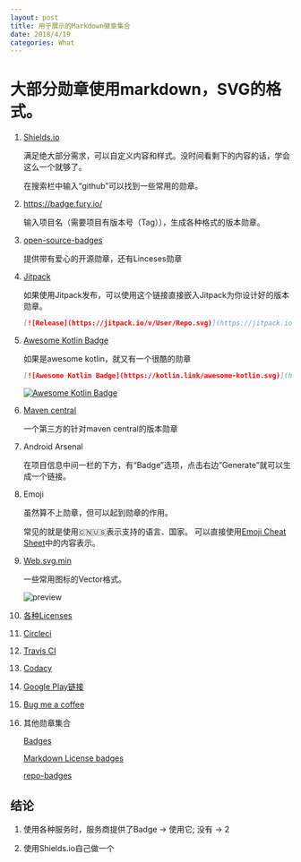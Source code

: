```yaml
---
layout: post
title: 用于展示的Markdown徽章集合
date: 2018/4/19
categories: What
---
```


# 大部分勋章使用markdown，SVG的格式。

<!--more-->

1. [Shields.io](http://shields.io/)

    满足绝大部分需求，可以自定义内容和样式。没时间看剩下的内容的话，学会这么一个就够了。

    在搜索栏中输入“github”可以找到一些常用的勋章。

1. https://badge.fury.io/

    输入项目名（需要项目有版本号（Tag）），生成各种格式的版本勋章。

1. [open-source-badges](https://github.com/ellerbrock/open-source-badges)

    提供带有爱心的开源勋章，还有Linceses勋章

1. [Jitpack](https://github.com/jitpack/jitpack.io#badges)

    如果使用Jitpack发布，可以使用这个链接直接嵌入Jitpack为你设计好的版本勋章。

    ```Markdown
    [![Release](https://jitpack.io/v/User/Repo.svg)](https://jitpack.io/#User/Repo)
    ```

1. [Awesome Kotlin Badge](https://github.com/KotlinBy/awesome-kotlin#spread-awesome-kotlin)

    如果是awesome kotlin，就又有一个很酷的勋章</br>

    ```Markdown
    [![Awesome Kotlin Badge](https://kotlin.link/awesome-kotlin.svg)](https://github.com/KotlinBy/awesome-kotlin)
    ```

    [![Awesome Kotlin Badge](https://kotlin.link/awesome-kotlin.svg)](https://github.com/KotlinBy/awesome-kotlin)

1. [Maven central](https://github.com/jirutka/maven-badges#usags)

    一个第三方的针对maven central的版本勋章

1. Android Arsenal

    在项目信息中间一栏的下方，有“Badge”选项，点击右边”Generate”就可以生成一个链接。

1. Emoji

    虽然算不上勋章，但可以起到勋章的作用。

    常见的就是使用:cn::us:表示支持的语言、国家。
    可以直接使用[Emoji Cheat Sheet](https://www.webpagefx.com/tools/emoji-cheat-sheet/)中的内容表示。

1. [Web.svg.min](https://github.com/larsenwork/web.svg.min)

    一些常用图标的Vector格式。

    ![preview](http://upload-images.jianshu.io/upload_images/5450520-b5058065eb46307d.png?imageMogr2/auto-orient/strip%7CimageView2/2/w/1240)

1. [各种Licenses](https://gist.github.com/lukas-h/2a5d00690736b4c3a7ba)

1. [Circleci](https://circleci.com/docs/1.0/status-badges/)

1. [Travis CI](https://docs.travis-ci.com/user/status-images/)

1. [Codacy](https://support.codacy.com/hc/en-us/articles/212799365-Badges)

1. [Google Play链接](https://play.google.com/intl/en_us/badges/)

1. [Bug me a coffee](https://ko-fi.com/)

1. 其他勋章集合

    [Badges](https://github.com/boennemann/badges)

    [Markdown License badges](https://gist.github.com/lukas-h/2a5d00690736b4c3a7ba)

    [repo-badges](https://github.com/dwyl/repo-badges)

## 结论

1. 使用各种服务时，服务商提供了Badge -> 使用它; 没有 -> 2

2. 使用Shields.io自己做一个
